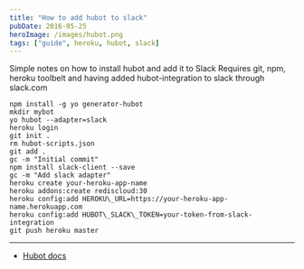 ```yaml
---
title: "How to add hubot to slack"
pubDate: 2016-05-25
heroImage: /images/hubot.png
tags: ["guide", heroku, hubot, slack]
---
```


Simple notes on how to install hubot and add it to Slack Requires git, npm, heroku toolbelt and having added hubot-integration to slack through slack.com

```
npm install -g yo generator-hubot
mkdir mybot
yo hubot --adapter=slack
heroku login
git init .
rm hubot-scripts.json
git add .
gc -m "Initial commit"
npm install slack-client --save
gc -m "Add slack adapter"
heroku create your-heroku-app-name
heroku addons:create rediscloud:30
heroku config:add HEROKU\_URL=https://your-heroku-app-name.herokuapp.com
heroku config:add HUBOT\_SLACK\_TOKEN=your-token-from-slack-integration
git push heroku master
```

---

- [Hubot docs](https://hubot.github.com/docs/)
